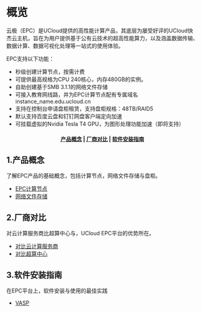 <!--一下子提供一种思路，欢迎大家发挥 -->

# 概览
云极（EPC）是UCloud提供的高性能计算产品，其底层为屡受好评的UCloud快杰云主机，旨在为用户提供基于公有云技术的超高性能算力，以及涵盖数据传输、数据计算、数据可视化处理等一站式的使用体验。

EPC支持以下功能：

* 秒级创建计算节点，按需计费
* 可提供最高规格为CPU 240核心，内存480GB的实例。
* 自助创建基于SMB 3.1.1的网络文件存储
* 可接入教育网线路，并为EPC计算节点配有专属域名instance_name.edu.ucloud.cn
* 支持在控制台申请盘柜租赁，支持盘柜规格：48TB/RAID5
* 默认支持百度云盘和钉钉网盘客户端定向加速
* 可挂载虚拟的Nvidia Tesla T4 GPU，为图形处理功能加速（即将支持）


#### <center>[产品概念](#1产品概念)   |    [厂商对比](#2厂商对比)   |     [软件安装指南](#3软件安装指南) </center>   

## 1.产品概念

了解EPC产品的基础概念，包括计算节点，网络文件存储与盘柜。

* [EPC计算节点](/epc/whatisepc)
* [网络文件存储](/epc/smb)

## 2.厂商对比

对云计算服务商比超算中心与，UCloud EPC平台的优势所在。

* [对比云计算服务商](/epc/compareToCloud)
* [对比超算中心](/epc/CompareToHpcCenter)


## 3.软件安装指南

在EPC平台上，软件安装与使用的最佳实践

* [VASP](/epc/vasp)



